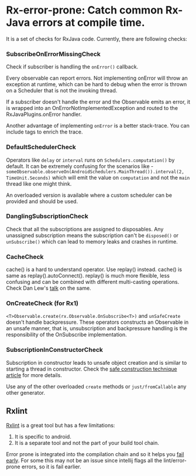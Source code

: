 # Rx-error-prone: Catch common Rx-Java errors at compile time.

It is a set of checks for RxJava code. Currently, there are following checks:

### SubscribeOnErrorMissingCheck
Check if subscriber is handling the `onError()` callback. 

Every observable can report errors. Not implementing onError will throw an exception at runtime,
 which can be hard to debug when the error is thrown on a Scheduler that is not the invoking thread.

If a subscriber doesn't handle the error and the Observable emits an error, 
it is wrapped into an OnErrorNotImplementedException and routed to the RxJavaPlugins.onError handler.

Another advantage of implementing `onError` is a better stack-trace. You can include tags to enrich the trace.

### DefaultSchedulerCheck
Operators like `delay` or `interval` runs on `Schedulers.computation()` by default. It can be extremely confusing
for the scenarios like - `someObservable.observeOn(AndroidSchedulers.MainThread()).interval(2, TimeUnit.Seconds)`
which will emit the value on `computation` and not the `main` thread like one might think.

An overloaded version is available where a custom scheduler can be provided and should be used. 

### DanglingSubscriptionCheck
Check that all the subscriptions are assigned to disposables. 
Any unassigned subscription means the subscription can't be `disposed()` or `unSubscribe()` 
which can lead to memory leaks and crashes in runtime.


### CacheCheck
cache() is a hard to understand operator. Use replay() instead. cache() is same as replay().autoConnect(). 
replay() is much more flexible, less confusing and can be combined with different multi-casting operations.
Check Dan Lew's [talk](https://youtu.be/QdmkXL7XikQ?t=19m21s) on the same.

### OnCreateCheck (for Rx1)
`<T>Observable.create(rx.Observable.OnSubscribe<T>)` and `unSafeCreate` doesn't handle backpressure.
These operators constructs an Observable in an unsafe manner, that is, unsubscription and backpressure handling 
is the responsibility of the OnSubscribe implementation.

### SubscriptionInConstructorCheck
Subscription in constructor leads to unsafe object creation and is similar to starting a thread in constructor.
Check the [safe construction technique article](https://www.ibm.com/developerworks/library/j-jtp0618/index.html) 
for more details.

Use any of the other overloaded `create` methods or `just/fromCallable` any other generator.

## Rxlint
[Rxlint](https://bitbucket.org/littlerobots/rxlint) is a great tool but has a few limitations:

1. It is specific to android.
2. It is a separate tool and not the part of your build tool chain. 

Error prone is integrated into the compilation chain and so it helps you [fail early](https://artemzin.com/blog/android-development-culture-the-document-qualitymatters/). For some this may not be an issue since intellij flags all the lint/error-prone errors, so it is fail earlier.

 
